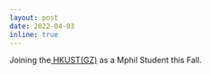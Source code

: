 ```yaml
---
layout: post
date: 2022-04-03 
inline: true
---
```

Joining the[ HKUST(GZ)][hkust] as a Mphil Student this Fall.

[hkust]: https://hkust-gz.edu.cn/
